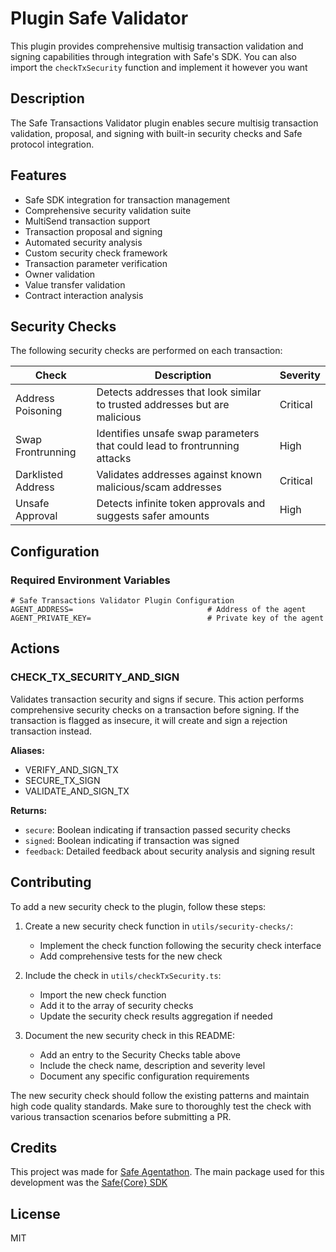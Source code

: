 # Plugin Safe Validator

This plugin provides comprehensive multisig transaction validation and signing capabilities through integration with Safe's SDK. You can also import the `checkTxSecurity` function and implement it however you want

## Description

The Safe Transactions Validator plugin enables secure multisig transaction validation, proposal, and signing with built-in security checks and Safe protocol integration.

## Features

- Safe SDK integration for transaction management
- Comprehensive security validation suite
- MultiSend transaction support
- Transaction proposal and signing
- Automated security analysis
- Custom security check framework
- Transaction parameter verification
- Owner validation
- Value transfer validation
- Contract interaction analysis

## Security Checks

The following security checks are performed on each transaction:

| Check | Description | Severity |
|-------|-------------|----------|
| Address Poisoning | Detects addresses that look similar to trusted addresses but are malicious | Critical |
| Swap Frontrunning | Identifies unsafe swap parameters that could lead to frontrunning attacks | High |
| Darklisted Address | Validates addresses against known malicious/scam addresses | Critical |
| Unsafe Approval | Detects infinite token approvals and suggests safer amounts | High |

## Configuration

### Required Environment Variables

```env
# Safe Transactions Validator Plugin Configuration
AGENT_ADDRESS=                              # Address of the agent
AGENT_PRIVATE_KEY=                          # Private key of the agent
```

## Actions

### CHECK_TX_SECURITY_AND_SIGN

Validates transaction security and signs if secure. This action performs comprehensive security checks on a transaction before signing. If the transaction is flagged as insecure, it will create and sign a rejection transaction instead.

**Aliases:**
- VERIFY_AND_SIGN_TX
- SECURE_TX_SIGN 
- VALIDATE_AND_SIGN_TX

**Returns:**
- `secure`: Boolean indicating if transaction passed security checks
- `signed`: Boolean indicating if transaction was signed
- `feedback`: Detailed feedback about security analysis and signing result

## Contributing

To add a new security check to the plugin, follow these steps:

1. Create a new security check function in `utils/security-checks/`:
   - Implement the check function following the security check interface
   - Add comprehensive tests for the new check

2. Include the check in `utils/checkTxSecurity.ts`:
   - Import the new check function
   - Add it to the array of security checks
   - Update the security check results aggregation if needed

3. Document the new security check in this README:
   - Add an entry to the Security Checks table above
   - Include the check name, description and severity level
   - Document any specific configuration requirements

The new security check should follow the existing patterns and maintain high code quality standards. Make sure to thoroughly test the check with various transaction scenarios before submitting a PR.

## Credits
This project was made for [Safe Agentathon](https://safe.global/ai). The main package used for this development was the [Safe{Core} SDK](https://docs.safe.global/sdk/overview)

## License
MIT

